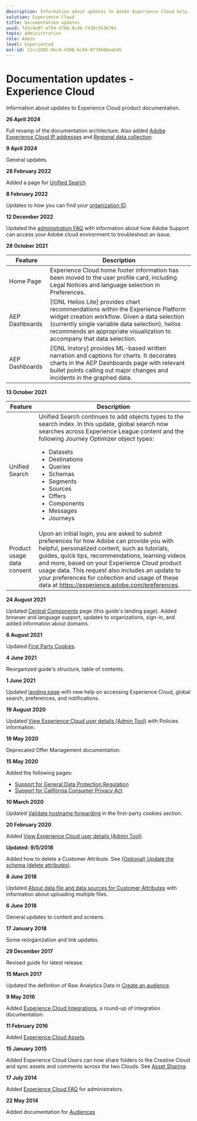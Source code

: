 ```yaml
---
description: Information about updates to Adobe Experience Cloud help.
solution: Experience Cloud
title: Documentation updates
uuid: f41c4e9f-e784-4706-8c4b-f430c953670d
topic: Administration
role: Admin
level: Experienced
exl-id: 11cc5005-8ec0-4308-bc94-0f78666ea645
---
```

# Documentation updates - Experience Cloud

Information about updates to Experience Cloud product documentation.

**26 April 2024**

Full revamp of the documentation architecture. Also added [Adobe Experience Cloud IP addresses](../data-collection/ip-addresses.md) and [Regional data collection](../data-collection/rdc.md).

**9 April 2024**

General updates.

**28 February 2022**

Added a page for [Unified Search](../features/search.md)

**8 February 2022**

Updates to how you can find your [organization ID](../administration/organizations.md).

**12 December 2022**

Updated the [administration FAQ](faq.md) with information about how Adobe Support can access your Adobe cloud environment to troubleshoot an issue.

**28 October 2021**

| Feature | Description |
| ------- | ------- |
|Home Page |Experience Cloud home footer information has been moved to the user profile card, including Legal Notices and language selection in Preferences. |
|AEP Dashboards |[!DNL Helios Lite] provides chart recommendations within the Experience Platform widget creation workflow. Given a data selection (currently single variable data selection), helios recommends an appropriate visualization to accompany that data selection.|
|AEP Dashboards |[!DNL Instory] provides ML-based written narration and captions for charts. It decorates charts in the AEP Dashboards page with relevant bullet points calling out major changes and incidents in the graphed data. |

**13 October 2021**

| Feature | Description |
| ------- | ------- |
|Unified Search |Unified Search continues to add objects types to the search index. In this update, global search now searches across Experience League content and the following Journey Optimizer object types: <ul><li>Datasets</li><li>Destinations</li><li>Queries</li><li>Schemas</li><li>Segments</li><li>Sources</li><li>Offers</li><li>Components</li><li>Messages</li><li>Journeys</li></ul> |
|Product usage data consent  |Upon an initial login, you are asked to submit preferences for how Adobe can provide you with helpful, personalized content, such as tutorials, guides, quick tips, recommendations, learning videos and more, based on your Experience Cloud product usage data. This request also includes an update to your preferences for collection and usage of these data at <https://experience.adobe.com/preferences>.|

**24 August 2021**

Updated [Central Components](../experience-cloud.md) page (this guide's landing page). Added browser and language support, updates to organizations, sign-in, and added information about domains.

**6 August 2021**

Updated [First Party Cookies](../data-collection/cookies/adobe-managed-cert.md).

**4 June 2021**

Reorganized guide's structure, table of contents.

**1 June 2021**

Updated [landing page](../experience-cloud.md) with new help on accessing Experience Cloud, global search, preferences, and notifications.

**19 August 2020**

Updated [View Experience Cloud user details (Admin Tool)](../administration/admin-tool-experience-cloud.md) with Policies information.

**19 May 2020**

Deprecated Offer Management documentation.

**15 May 2020**

Added the following pages:

* [Support for General Data Protection Regulation](../services/customer-attributes/gdpr.md)
* [Support for California Consumer Privacy Act](../services/customer-attributes/ccpa.md)

**10 March 2020**

Updated [Validate hostname forwarding](../data-collection/cookies/adobe-managed-cert.md) in the first-party cookies section.

**20 February 2020**

Added [View Experience Cloud user details (Admin Tool)](../administration/admin-tool-experience-cloud.md).

**Updated: 9/5/2018**

Added how to delete a Customer Attribute. See [(Optional) Update the schema (delete attributes)](../services/customer-attributes/t-crs-usecase.md).

**8 June 2018**

Updated [About data file and data sources for Customer Attributes](../services/customer-attributes/crs-data-file.md) with information about uploading multiple files.

**6 June 2018**

General updates to content and screens.

**17 January 2018**

Some reorganization and link updates.

**29 December 2017**

Revised guide for latest release.

**15 March 2017**

Updated the definition of Raw Analytics Data in [Create an audience](../services/audiences/create.md).

**9 May 2016**

Added [Experience Cloud Integrations](../administration/integrations.md), a round-up of integration documentation.

**11 February 2016**

Added [Experience Cloud Assets](../services/assets/experience-cloud-assets.md).

**15 January 2015**

Added Experience Cloud Users can now share folders to the Creative Cloud and sync assets and comments across the two Clouds. See [Asset Sharing](../services/assets/creative-cloud.md).

**17 July 2014**

Added [Experience Cloud FAQ](faq.md) for administrators.

**22 May 2014**

Added documentation for [Audiences](../services/audiences/overview.md)
